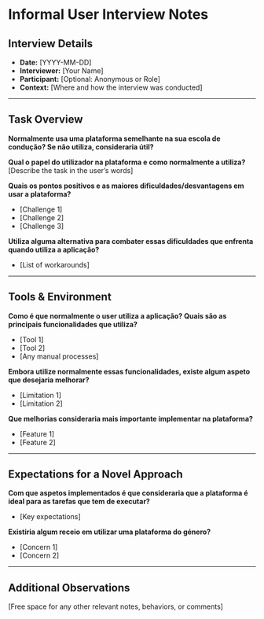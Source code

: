 # Informal User Interview Notes 

## Interview Details 
- **Date:** [YYYY-MM-DD] 
- **Interviewer:** [Your Name] 
- **Participant:** [Optional: Anonymous or Role] 
- **Context:** [Where and how the interview was conducted] 

--- 
## Task Overview 

**Normalmente usa uma plataforma semelhante na sua escola de condução? Se não utiliza, consideraria útil?**

**Qual o papel do utilizador na plataforma e como normalmente a utiliza?** 
[Describe the task in the user’s words] 

**Quais os pontos positivos e as maiores dificuldades/desvantagens em usar a plataforma?** 
- [Challenge 1] 
- [Challenge 2] 
- [Challenge 3] 

**Utiliza alguma alternativa para combater essas dificuldades que enfrenta quando utiliza a aplicação?** 
- [List of workarounds] 

---- 
## Tools & Environment 
**Como é que normalmente o user utiliza a aplicação? Quais são as principais funcionalidades que utiliza?** 
- [Tool 1] 
- [Tool 2] 
- [Any manual processes] 

**Embora utilize normalmente essas funcionalidades, existe algum aspeto que desejaria melhorar?** 
- [Limitation 1] 
- [Limitation 2] 

**Que melhorias consideraria mais importante implementar na plataforma?** 
- [Feature 1] 
- [Feature 2] 
--- 
## Expectations for a Novel Approach 

**Com que aspetos implementados é que consideraria que a plataforma é ideal para as tarefas que tem de executar?** 
- [Key expectations] 

**Existiria algum receio em utilizar uma plataforma do género?** 
- [Concern 1] 
- [Concern 2] 

--- 
## Additional Observations 
[Free space for any other relevant notes, behaviors, or comments]
